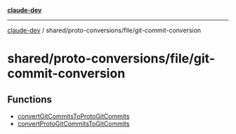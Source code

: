 [**claude-dev**](../../../../README.md)

***

[claude-dev](../../../../README.md) / shared/proto-conversions/file/git-commit-conversion

# shared/proto-conversions/file/git-commit-conversion

## Functions

- [convertGitCommitsToProtoGitCommits](functions/convertGitCommitsToProtoGitCommits.md)
- [convertProtoGitCommitsToGitCommits](functions/convertProtoGitCommitsToGitCommits.md)

